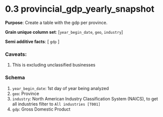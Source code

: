 # 0.3 provincial_gdp_yearly_snapshot

**Purpose**: Create a table with the gdp per province.

**Grain unique column set**: [`year_begin_date`, `geo`, `industry`]

**Semi additive facts**: [ `gdp` ]

### Caveats:
1. This is excluding unclassified businesses

### Schema
1. `year_begin_date`: 1st day of year being analyzed
2. `geo`: Province
3. `industry`: North American Industry Classification System (NAICS), to get all industries filter to `All industries [T001]`
4. `gdp`: Gross Domestic Product